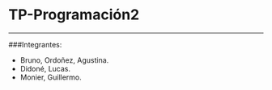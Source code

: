 # TP-Programación2
--------------------------------------------------
###Integrantes:
* Bruno, Ordoñez, Agustina.
* Didoné, Lucas.
* Monier, Guillermo.
